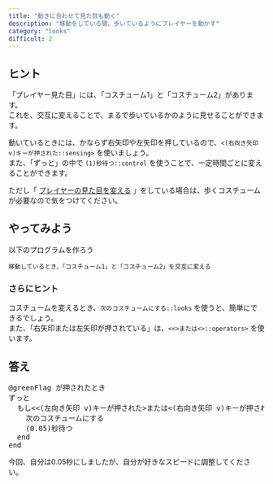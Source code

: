 ```yaml
---
title: "動きに合わせて見た目も動く"
description: "移動をしている間、歩いているようにプレイヤーを動かす"
category: "looks"
difficult: 2
---
```


## ヒント

「プレイヤー見た目」には、「コスチューム1」と「コスチューム2」があります。  
これを、交互に変えることで、まるで歩いているかのように見せることができます。

動いているときには、かならず右矢印や左矢印を押しているので、<code class="b"><(右向き矢印 v)キーが押された::sensing></code> を使いましょう。  
また、「ずっと」の中で <code class="b">(1)秒待つ::control</code> を使うことで、一定時間ごとに変えることができます。

ただし「 [プレイヤーの見た目を変える](/player-costume) 」をしている場合は、歩くコスチュームが必要なので気をつけてください。

## やってみよう

以下のプログラムを作ろう

```
移動しているとき、「コスチューム1」と「コスチューム2」を交互に変える
```

### さらにヒント

コスチュームを変えるとき、<code class="b">次のコスチュームにする::looks</code> を使うと、簡単にできるでしょう。  
また、「右矢印または左矢印が押されている」は、<code class="b"><<>または<>::operators></code> を使います。

## 答え

<pre class="blocks">
@greenFlag が押されたとき
ずっと
  もし<<(左向き矢印 v)キーが押された>または<(右向き矢印 v)キーが押された>>なら
    次のコスチュームにする
    (0.05)秒待つ
  end
end
</pre>

今回、自分は0.05秒にしましたが、自分が好きなスピードに調整してください。

